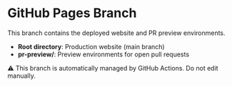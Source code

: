 # GitHub Pages Branch

This branch contains the deployed website and PR preview environments.

- **Root directory**: Production website (main branch)
- **pr-preview/**: Preview environments for open pull requests

⚠️ This branch is automatically managed by GitHub Actions. Do not edit manually.
